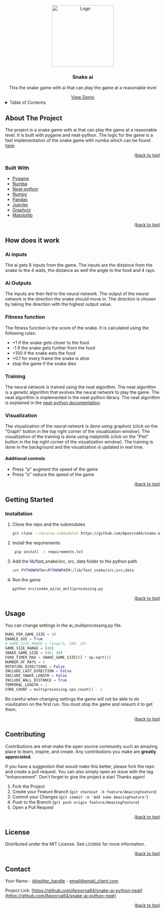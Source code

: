 <!-- Improved compatibility of back to top link: See: https://github.com/othneildrew/Best-README-Template/pull/73 -->
<a name="readme-top"></a>
<!--
*** Thanks for checking out the Best-README-Template. If you have a suggestion
*** that would make this better, please fork the repo and create a pull request
*** or simply open an issue with the tag "enhancement".
*** Don't forget to give the project a star!
*** Thanks again! Now go create something AMAZING! :D
-->



<!-- PROJECT SHIELDS -->
<!--
*** I'm using markdown "reference style" links for readability.
*** Reference links are enclosed in brackets [ ] instead of parentheses ( ).
*** See the bottom of this document for the declaration of the reference variables
*** for contributors-url, forks-url, etc. This is an optional, concise syntax you may use.
*** https://www.markdownguide.org/basic-syntax/#reference-style-links
-->
<!-- PROJECT LOGO -->
<br />
<div align="center">
  <a href="https://github.com/Apoorva64/snake-ai-python-neat/blob/master/data/readme-data/logo.png?raw=true">
    <img src="" alt="Logo" height="200">
  </a>

<h3 align="center">Snake ai</h3>

  <p align="center">
    This the snake game with ai that can play the game at a reasonable level
  </p>
    <a href="https://www.twitch.tv/apoorva64">View Demo</a>
</div>



<!-- TABLE OF CONTENTS -->
<details>
  <summary>Table of Contents</summary>
  <ol>
    <li>
      <a href="#about-the-project">About The Project</a>
      <ul>
        <li><a href="#built-with">Built With</a></li>
      </ul>
    </li>
    <li>
      <a href="#getting-started">Getting Started</a>
      <ul>
        <li><a href="#prerequisites">Prerequisites</a></li>
        <li><a href="#installation">Installation</a></li>
      </ul>
    </li>
    <li><a href="#how-does-it-work">How does it work</a></li>
    <li><a href="#usage">Usage</a></li>
    <li><a href="#contributing">Contributing</a></li>
    <li><a href="#license">License</a></li>
    <li><a href="#contact">Contact</a></li>
  </ol>
</details>



<!-- ABOUT THE PROJECT -->

## About The Project

The project is a snake game with ai that can play the game at a reasonable level.
It is built with pygame and neat-python.
The logic for the game is a fast implementation of the snake game with numba which can be
found [here](https://github.com/Apoorva64/fast-snake-python-numba).
<p align="right">(<a href="#readme-top">back to top</a>)</p>

### Built With

* [Pygame](https://www.pygame.org/news)
* [Numba](https://numba.pydata.org/)
* [Neat-python](https://neat-python.readthedocs.io/en/latest/)
* [Numpy](https://numpy.org/)
* [Pandas](https://pandas.pydata.org/)
* [Jupyter](https://jupyter.org/)
* [Graphviz](https://graphviz.org/)
* [Matplotlib](https://matplotlib.org/)

<p align="right">(<a href="#readme-top">back to top</a>)</p>

## How does it work

### Ai inputs

The ai gets 8 inputs from the game.
The inputs are the distance from the snake to the 4 walls, the distance as well the angle to the food and 4 rays.

### Ai Outputs

The inputs are then fed to the neural network.
The output of the neural network is the direction the snake should move in.
The direction is chosen by taking the direction with the highest output value.

### Fitness function

The fitness function is the score of the snake.
It is calculated using the following rules:

* +1 if the snake gets closer to the food
* -1 if the snake gets further from the food
* +100 if the snake eats the food
* +0.1 for every frame the snake is alive
* stop the game if the snake dies

### Training

The neural network is trained using the neat algorithm.
The neat algorithm is a genetic algorithm that evolves the neural network to play the game.
The neat algorithm is implemented in the neat-python library.
The neat algorithm is explained in
the [neat-python documentation](https://neat-python.readthedocs.io/en/latest/neat_overview.html).

### Visualization

The visualization of the neural network is done using graphviz (click on the "Graph" button in the top right corner of
the visualization window).
The visualization of the training is done using matplotlib (click on the "Plot" button in the top right corner of the
visualization window).
The training is done in the background and the visualization is updated in real time.

#### Additional controls

* Press "p" augment the speed of the game
* Press "o" reduce the speed of the game

<p align="right">(<a href="#readme-top">back to top</a>)</p>

<!-- GETTING STARTED -->

## Getting Started

### Installation

1. Clone the repo and the submodules
   ```sh
   git clone --recurse-submodules https://github.com/Apoorva64/snake-ai-python-neat.git
   ```
2. Install the requirements
   ```sh
    pip install -r requirements.txt
   ```
3. Add the lib/fast_snake/src, src, data folder to the python path
    ```bat
    set PYTHONPATH=%PYTHONPATH%;lib/fast_snake/src;src;data
    ```
4. Run the game
    ```sh
    python src/snake_ai/ai_multiprocessing.py
    ```

<p align="right">(<a href="#readme-top">back to top</a>)</p>



<!-- USAGE EXAMPLES -->

## Usage

You can change settings in the ai_multiprocessing.py file.

```python
RUNS_PER_GAME_SIZE = 10
ENABLE_GUI = True
# GAME_SIZE_RANGE = range(5, 100, 10)
GAME_SIZE_RANGE = [40]
SNAKE_GAME_SIZE = (40, 40)
FOOD_TIMER_MAX = SNAKE_GAME_SIZE[0] * np.sqrt(2)
NUMBER_OF_RAYS = 4
ROTATING_DIRECTIONS = False
INCLUDE_LAST_DIRECTION = False
INCLUDE_SNAKE_LENGTH = False
INCLUDE_WALL_DISTANCE = True
TEMPORAL_LENGTH = 1
CORE_COUNT = multiprocessing.cpu_count() - 1
```

Be careful when changing settings the game will not be able to do visulization on the first run. You must stop the game
and relauch it to get them.

<p align="right">(<a href="#readme-top">back to top</a>)</p>






<!-- CONTRIBUTING -->

## Contributing

Contributions are what make the open source community such an amazing place to learn, inspire, and create. Any
contributions you make are **greatly appreciated**.

If you have a suggestion that would make this better, please fork the repo and create a pull request. You can also
simply open an issue with the tag "enhancement".
Don't forget to give the project a star! Thanks again!

1. Fork the Project
2. Create your Feature Branch (`git checkout -b feature/AmazingFeature`)
3. Commit your Changes (`git commit -m 'Add some AmazingFeature'`)
4. Push to the Branch (`git push origin feature/AmazingFeature`)
5. Open a Pull Request

<p align="right">(<a href="#readme-top">back to top</a>)</p>



<!-- LICENSE -->

## License

Distributed under the MIT License. See `LICENSE` for more information.

<p align="right">(<a href="#readme-top">back to top</a>)</p>



<!-- CONTACT -->

## Contact

Your Name - [@twitter_handle](https://twitter.com/twitter_handle) - email@email_client.com

Project Link: [https://github.com/Apoorva64/snake-ai-python-neat](https://github.com/Apoorva64/snake-ai-python-neat)

<p align="right">(<a href="#readme-top">back to top</a>)</p>




<!-- MARKDOWN LINKS & IMAGES -->
<!-- https://www.markdownguide.org/basic-syntax/#reference-style-links -->

[contributors-shield]: https://img.shields.io/github/contributors/Apoorva64/snake-ai-python-neat.svg?style=for-the-badge

[contributors-url]: https://github.com/Apoorva64/snake-ai-python-neat/graphs/contributors

[forks-shield]: https://img.shields.io/github/forks/Apoorva64/snake-ai-python-neat.svg?style=for-the-badge

[forks-url]: https://github.com/Apoorva64/snake-ai-python-neat/network/members

[stars-shield]: https://img.shields.io/github/stars/Apoorva64/snake-ai-python-neat.svg?style=for-the-badge

[stars-url]: https://github.com/Apoorva64/snake-ai-python-neat/stargazers

[issues-shield]: https://img.shields.io/github/issues/Apoorva64/snake-ai-python-neat.svg?style=for-the-badge

[issues-url]: https://github.com/Apoorva64/snake-ai-python-neat/issues

[license-shield]: https://img.shields.io/github/license/Apoorva64/snake-ai-python-neat.svg?style=for-the-badge

[license-url]: https://github.com/Apoorva64/snake-ai-python-neat/blob/master/LICENSE.txt

[linkedin-shield]: https://img.shields.io/badge/-LinkedIn-black.svg?style=for-the-badge&logo=linkedin&colorB=555

[linkedin-url]: https://linkedin.com/in/linkedin_username

